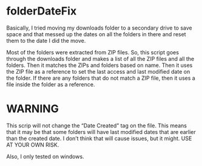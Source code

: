# folderDateFix
Basically, I tried moving my downloads folder to a secondary drive to save space and that messed up the dates on all the folders in there and reset them to the date I did the move.

Most of the folders were extracted from ZIP files. So, this script goes through the downloads folder and makes a list of all the ZIP files and all the folders. Then it matches the ZIPs and folders based on name. Then it uses the ZIP file as a reference to set the last access and last modified date on the folder. If there are any folders that do not match a ZIP file, then it uses a file inside the folder as a reference.

# WARNING
This scrip will not change the “Date Created” tag on the file. This means that it may be that some folders will have last modified dates that are earlier than the created date. I don’t think that will cause issues, but it might. USE AT YOUR OWN RISK.

Also, I only tested on windows.
